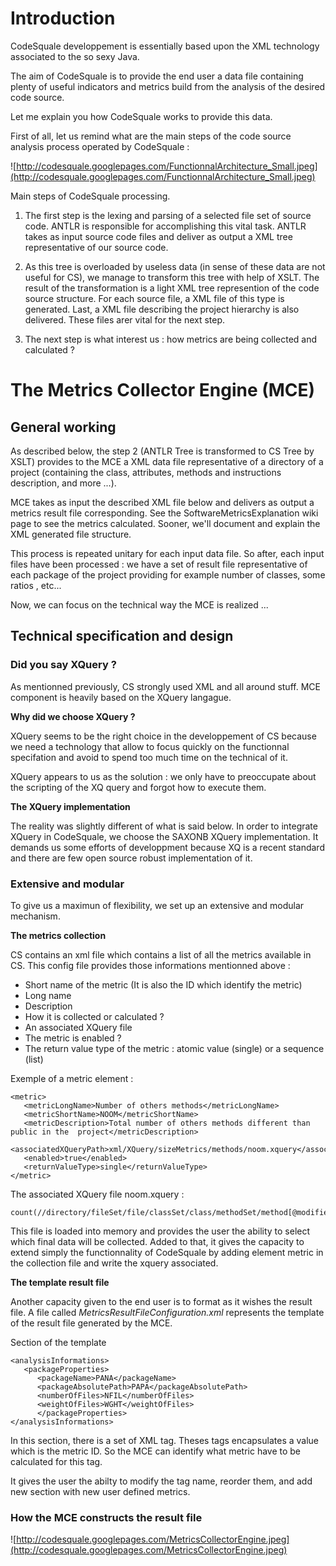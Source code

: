 # Introduction #

CodeSquale developpement is essentially based upon the XML technology associated to the so sexy Java.

The aim of CodeSquale is to provide the end user a data file containing plenty of useful indicators and metrics build from the analysis of the desired code source.

Let me explain you how CodeSquale works to provide this data.

First of all, let us remind what are the main steps of the code source analysis process operated by CodeSquale :

![http://codesquale.googlepages.com/FunctionnalArchitecture_Small.jpeg](http://codesquale.googlepages.com/FunctionnalArchitecture_Small.jpeg)

Main steps of CodeSquale processing.

1. The first step is the lexing and parsing of a selected file set of source code. ANTLR is responsible for accomplishing this vital task. ANTLR takes as input source code files and deliver as output a XML tree representative of our source code.

2. As this tree is overloaded by useless data (in sense of these data are not useful for CS), we manage to transform this tree with help of XSLT. The result of the transformation is a light XML tree represention of the code source structure. For each source file, a XML file of this type is generated. Last, a XML file describing the project hierarchy is also delivered. These files arer vital for the next step.

3. The next step is what interest us : how metrics are being collected and calculated ?

# The Metrics Collector Engine (MCE) #

## General working ##

As described below, the step 2 (ANTLR Tree is transformed to CS Tree by XSLT) provides to the MCE a XML data file representative of a directory of a project (containing the class, attributes, methods and instructions description, and more ...).

MCE takes as input the described XML file below and delivers as output a metrics result file corresponding. See the SoftwareMetricsExplanation wiki page to see the metrics calculated. Sooner, we'll document and explain the XML generated file structure.

This process is repeated unitary for each input data file. So after, each input files have been processed : we have a set of result file representative of each package of the project providing for example number of classes, some ratios , etc...


Now, we can focus on the technical way the MCE is realized ...

## Technical specification and design ##

### Did you say XQuery ? ###

As mentionned previously, CS strongly used XML and all around stuff. MCE component is heavily based on the XQuery langague.

**Why did we choose XQuery ?**

XQuery seems to be the right choice in the developpement of CS because we need a technology that allow to focus quickly on the functionnal specifation and avoid to spend too much time on the technical of it.

XQuery appears to us as the solution : we only have to preoccupate about the scripting of the XQ query and forgot how to execute them.

**The XQuery implementation**

The reality was slightly different of what is said below. In order to integrate XQuery in CodeSquale, we choose the SAXONB XQuery implementation. It demands us some efforts of developpment because XQ is a recent standard and there are few open source robust implementation of it.

### Extensive and modular ###

To give us a maximun of flexibility, we set up an extensive and modular mechanism.

**The metrics collection**

CS contains an xml file which contains a list of all the metrics available in CS. This config file provides those informations mentionned above :
  * Short name of the metric (It is also the ID which identify the metric)
  * Long name
  * Description
  * How it is collected or calculated ?
  * An associated XQuery file
  * The metric is enabled ?
  * The return value type of the metric : atomic value (single) or a sequence (list)

Exemple of a metric element :

```
<metric>
   <metricLongName>Number of others methods</metricLongName>
   <metricShortName>NOOM</metricShortName>
   <metricDescription>Total number of others methods different than public in the  project</metricDescription>
   <associatedXQueryPath>xml/XQuery/sizeMetrics/methods/noom.xquery</associatedXQueryPath>
   <enabled>true</enabled>
   <returnValueType>single</returnValueType>
</metric>
```

The associated XQuery file noom.xquery :
```
count(//directory/fileSet/file/classSet/class/methodSet/method[@modifier!="public"])
```

This file is loaded into memory and provides the user the ability to select which final data will be collected.
Added to that, it gives the capacity to extend simply the functionnality of CodeSquale by adding element metric in the collection file and write the xquery associated.


**The template result file**

Another capacity given to the end user is to format as it wishes the result file. A file called _MetricsResultFileConfiguration.xml_ represents the template of the result file generated by the MCE.

Section of the template
```
<analysisInformations>
   <packageProperties>
      <packageName>PANA</packageName>
      <packageAbsolutePath>PAPA</packageAbsolutePath>
      <numberOfFiles>NFIL</numberOfFiles>
      <weightOfFiles>WGHT</weightOfFiles>
      </packageProperties>	
</analysisInformations>
```

In this section, there is a set of XML tag. Theses tags encapsulates a value which is the metric ID. So the MCE can identify what metric have to be calculated for this tag.

It gives the user the abilty to modify the tag name, reorder them, and add new section with new user defined metrics.

### How the MCE constructs the result file ###

![http://codesquale.googlepages.com/MetricsCollectorEngine.jpeg](http://codesquale.googlepages.com/MetricsCollectorEngine.jpeg)
